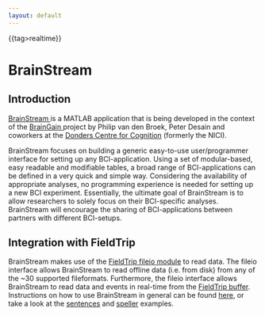 ```yaml
---
layout: default
---
```


{{tag>realtime}}

# BrainStream

## Introduction

[BrainStream ](http://www.brainstream.nu) is a MATLAB application that is being developed in the context of the [BrainGain ](http://www.braingain.nl) project by Philip van den Broek, Peter Desain and coworkers at the [Donders Centre for Cognition](http://www.ru.nl/cognition) (formerly the NICI). 

BrainStream focuses on building a generic easy-to-use user/programmer interface for setting up any BCI-application. Using a set of modular-based, easy readable and modifiable tables, a broad range of BCI-applications can be defined in a very quick and simple way. Considering the availability of appropriate analyses, no programming experience is needed for setting up a new BCI experiment. Essentially, the ultimate goal of BrainStream is to allow researchers to solely focus on their BCI-specific analyses. BrainStream will encourage the sharing of BCI-applications between partners with different BCI-setups.

## Integration with FieldTrip

BrainStream makes use of the [FieldTrip fileio module](/development/fileio) to read data. The fileio interface allows BrainStream to read offline data (i.e. from disk) from any of the ~30 supported fileformats. Furthermore, the fileio interface allows BrainStream to read data and events in real-time from the [FieldTrip buffer](/development/realtime/buffer).
Instructions on how to use BrainStream in general can be found [here](http://www.nici.ru.nl/brainstream/twiki/bin/view/BrainStreamDocs), or take a look at the  [sentences](http://www.nici.ru.nl/brainstream/twiki/bin/view/BrainStreamDocs/DocsSectionsExampleSentences) and [speller](http://www.nici.ru.nl/brainstream/twiki/bin/view/BrainStreamDocs/DocsSectionsExampleSpellerIntro) examples.


